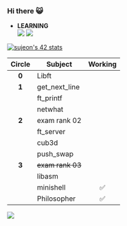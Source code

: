 ### Hi there 😺

<!--
**sujeon42/sujeon42** is a ✨ _special_ ✨ repository because its `README.md` (this file) appears on your GitHub profile.

Here are some ideas to get you started:
-->

- **LEARNING**  
<img src="https://img.shields.io/badge/C-orange?style=square&logo=C&logoColor=white"/></a>
<img src="https://img.shields.io/badge/Python-3766AB?style=square&logo=Python&logoColor=white"/></a>

[![sujeon's 42 stats](https://badge42.herokuapp.com/api/stats/sujeon?privacyEmail=true)](https://github.com/JaeSeoKim/badge42)

| Circle | Subject | Working |
| :--: | --- | :--: |
| **0** | Libft          |    |
| **1** | get_next_line  |    |
|   | ft_printf      |    |
|   | netwhat        |    |
| **2** | exam rank 02   |    |
|   | ft_server      |    |
|   | cub3d          |    |
|   | push_swap      |    |
| **3** | ~~exam rank 03~~   |    |
|   | libasm         |    |
|   | minishell      | ✅ |
|   | Philosopher    | ✅ |

<img src="http://mazassumnida.wtf/api/v2/generate_badge?boj=sinmoc0619">
